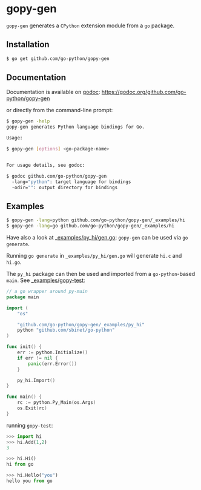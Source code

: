 gopy-gen
========

`gopy-gen` generates a `CPython` extension module from a `go` package.

## Installation

```sh
$ go get github.com/go-python/gopy-gen
```

## Documentation

Documentation is available on [godoc](https://godoc.org):
 https://godoc.org/github.com/go-python/gopy-gen
 
or directly from the command-line prompt:

```sh
$ gopy-gen -help
gopy-gen generates Python language bindings for Go.

Usage:

$ gopy-gen [options] <go-package-name>


For usage details, see godoc:

$ godoc github.com/go-python/gopy-gen
  -lang="python": target language for bindings
  -odir="": output directory for bindings
```


## Examples

```sh
$ gopy-gen -lang=python github.com/go-python/gopy-gen/_examples/hi
$ gopy-gen -lang=go github.com/go-python/gopy-gen/_examples/hi
```

Have also a look at [_examples/py_hi/gen.go](_examples/py_hi/gen.go):
`gopy-gen` can be used via `go generate`.

Running `go generate` in `_examples/py_hi/gen.go` will generate `hi.c`
and `hi.go`.

The `py_hi` package can then be used and imported from a
`go-python`-based `main`.
See [_examples/gopy-test](_examples/gopy-test):

```go
// a go wrapper around py-main
package main

import (
	"os"

	"github.com/go-python/gopy-gen/_examples/py_hi"
	python "github.com/sbinet/go-python"
)

func init() {
	err := python.Initialize()
	if err != nil {
		panic(err.Error())
	}

	py_hi.Import()
}

func main() {
	rc := python.Py_Main(os.Args)
	os.Exit(rc)
}
```

running `gopy-test`:

```python
>>> import hi
>>> hi.Add(1,2)
3

>>> hi.Hi()
hi from go

>>> hi.Hello("you")
hello you from go

```
